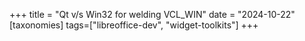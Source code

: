 +++
title = "Qt v/s Win32 for welding VCL_WIN"
date = "2024-10-22"
[taxonomies]
tags=["libreoffice-dev", "widget-toolkits"]
+++
